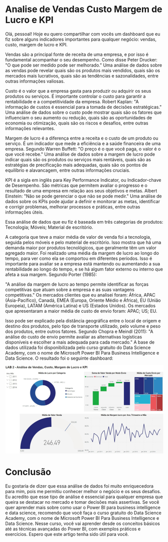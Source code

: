 # Analise de Vendas Custo Margem de Lucro e KPI

Olá, pessoal! Hoje eu quero compartilhar com vocês um dashboard que eu fiz sobre alguns indicadores importantes para qualquer negócio: vendas, custo, margem de lucro e KPI.

Vendas são a principal fonte de receita de uma empresa, e por isso é fundamental acompanhar o seu desempenho. Como disse Peter Drucker:
"O que pode ser medido pode ser melhorado."
Uma análise de dados sobre as vendas pode revelar quais são os produtos mais vendidos, quais são os mercados mais lucrativos, quais são as tendências e sazonalidades, entre outras informações valiosas.

Custo é o valor que a empresa gasta para produzir ou adquirir os seus produtos ou serviços. É importante controlar o custo para garantir a rentabilidade e a competitividade da empresa. 
Robert Kaplan: "A informação de custos é essencial para a tomada de decisões estratégicas."
Uma análise de dados sobre o custo pode mostrar quais são os fatores que influenciam o seu aumento ou redução, quais são as oportunidades de economia ou otimização, quais são os riscos e desafios, entre outras informações relevantes.

Margem de lucro é a diferença entre a receita e o custo de um produto ou serviço. É um indicador que mede a eficiência e a saúde financeira de uma empresa. Segundo Warren Buffett:
"O preço é o que você paga, o valor é o que você recebe."
Uma análise de dados sobre a margem de lucro pode indicar quais são os produtos ou serviços mais rentáveis, quais são as estratégias de precificação mais adequadas, quais são os pontos de equilíbrio e alavancagem, entre outras informações cruciais.

KPI é a sigla em inglês para Key Performance Indicator, ou Indicador-chave de Desempenho. São métricas que permitem avaliar o progresso e o resultado de uma empresa em relação aos seus objetivos e metas. 
Albert Einstein: "Não se pode gerenciar o que não se pode medir."
Uma análise de dados sobre os KPIs pode ajudar a definir e monitorar as metas, identificar e corrigir problemas, melhorar processos e práticas, entre outras informações úteis.

Essa análise de dados que eu fiz é baseada em três categorias de produtos: 
Tecnologia;
Móveis;
Material de escritório.

A categoria que teve a maior média de valor de venda foi a tecnologia, seguida pelos móveis e pelo material de escritório. Isso mostra que há uma demanda maior por produtos tecnológicos, que geralmente têm um valor agregado maior.
Foi realizado uma média da margem de lucro ao longo do tempo, para ver como ela se comportou em diferentes períodos. Isso é importante para avaliar se a empresa está mantendo ou aumentando a sua rentabilidade ao longo do tempo, e se há algum fator externo ou interno que afeta a sua margem. Segundo Porter (1985):

"A análise da margem de lucro ao tempo permite identificar as forças competitivas que atuam sobre a empresa e as suas vantagens competitivas."
Os mercados clientes que eu analisei foram: África, APAC (Ásia-Pacífico), Canadá, EMEA (Europa, Oriente Médio e África), EU (União Europeia), LATAM (América Latina) e US (Estados Unidos). Os mercados que apresentaram a maior média de custo de envio foram:
APAC;
US;
EU.

Isso pode ser explicado pela distância geográfica entre o local de origem e destino dos produtos, pelo tipo de transporte utilizado, pelo volume e peso dos produtos, entre outros fatores. Segundo Chopra e Meindl (2011):
"A análise do custo de envio permite avaliar as alternativas logísticas disponíveis e escolher a mais adequada para cada mercado."
A base de dados utilizada foi disponibilizada pelo curso gratuito do Data Science Academy, com o nome de Microsoft Power BI Para Business Intelligence e Data Science.
O resultado foi o seguinte dashboard:

![alt text](image.png)

# Conclusão
Eu gostaria de dizer que essa análise de dados foi muito enriquecedora para mim, pois me permitiu conhecer melhor o negócio e os seus desafios. Eu acredito que esse tipo de análise é essencial para qualquer empresa que queira se destacar no mercado e tomar decisões mais assertivas. 
Se você quer aprender mais sobre como usar o Power BI para business intelligence e data science, recomendo que você faça o curso gratuito do Data Science Academy, com o nome de Microsoft Power BI Para Business Intelligence e Data Science. Nesse curso, você vai aprender desde os conceitos básicos até as técnicas avançadas do Power BI, com exemplos práticos e exercícios.
Espero que este artigo tenha sido útil para você.